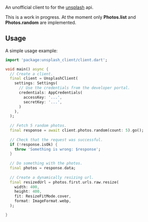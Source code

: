 An unofficial client to for the [unsplash](https://unsplash.com) api.

This is a work in progress. At the moment only **Photos.list** and **Photos.random** are
implemented.

## Usage

A simple usage example:

```dart
import 'package:unsplash_client/client.dart';

void main() async {
  // Create a client.
  final client = UnsplashClient(
    settings: Settings(
      // Use the credentials from the developer portal.
      credentials: AppCredentials(
        accessKey: '...',
        secretKey: '...',
      )     
    ),
  );
  
  // Fetch 5 random photos.
  final response = await client.photos.random(count: 5).go();
  
  // Check that the request was successful.
  if (!response.isOk) {
    throw 'Something is wrong: $response';
  }
  
  // Do something with the photos.
  final photos = response.data;
  
  // Create a dynamically resizing url.
  final resizedUrl = photos.first.urls.raw.resize(
    width: 400,
    height: 400,
    fit: ResizeFitMode.cover,
    format: ImageFormat.webp,
  );

}
```
